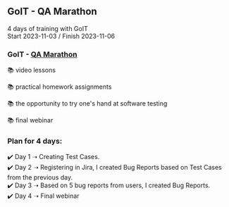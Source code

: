 ## GoIT - QA Marathon
4 days of training with GoIT<br>
Start 2023-11-03 / Finish 2023-11-06

### GoIT - [QA Marathon](https://qa.m.goit.global/pl/?utm_source=leeloo&utm_medium=ref&utm_campaign=FPL6)
:books: video lessons

:books: practical homework assignments

:books: the opportunity to try one's hand at software testing

:books: final webinar


### Plan for 4 days:
:heavy_check_mark: Day 1 ➝ Creating Test Cases.<br>
:heavy_check_mark: Day 2 ➝ Registering in Jira, I created Bug Reports based on Test Cases from the previous day.<br>
:heavy_check_mark: Day 3 ➝ Based on 5 bug reports from users, I created Bug Reports.<br>
:heavy_check_mark: Day 4 ➝ Final webinar
